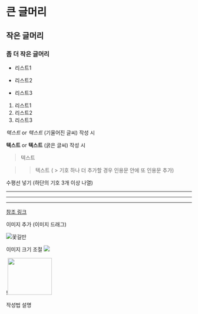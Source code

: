 # 큰 글머리
## 작은 글머리
### 좀 더 작은 글머리
+ 리스트1
- 리스트2
+ 리스트3
1. 리스트1
2. 리스트2
3. 리스트3

*텍스트*  or  _텍스트_   (기울어진 글씨) 작성 시

**텍스트**  or __텍스트__  (굵은 글씨) 작성 시

>텍스트

>>텍스트  ( > 기호 하나 더 추가할 경우 인용문 안에 또 인용문 추가)

수평선 넣기 (하단의 기호 3개 이상 나열)
***
---
___   

[참조 링크](http://www.takis.co.kr)

이미지 추가 (이미지 드래그)

![꽃길만](https://user-images.githubusercontent.com/93078747/141494510-d2d884ac-c220-494d-b046-68abe3889fb2.jpg)


이미지 크기 조절 <img src="이미지 링크" width="너비" height="높이">

!<img src="https://user-images.githubusercontent.com/93078747/141494701-e417b595-cafa-4773-acdb-8976440bf60d.jpg" width="120" height="100">

작성법 설명


